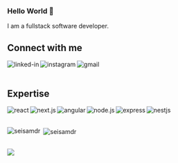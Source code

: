 ### Hello World 👋
I am a fullstack software developer.


<!-- Personal Website: https://www.mdfaisal.com/ -->

## Connect with me

[<img align="left" alt="linked-in" src="https://img.shields.io/badge/linkedin-%230077B5.svg?&style=for-the-badge&logo=linkedin&logoColor=white" />](https://www.linkedin.com/in/seiryopramanda)
[<img align="left" alt="instagram" src="https://img.shields.io/badge/instagram-%23E4405F.svg?&style=for-the-badge&logo=instagram&logoColor=white" />](https://www.instagram.com/seiprambs)
[<img align="left" alt="gmail" src="https://img.shields.io/badge/gmail-D14836?style=for-the-badge&logo=gmail&logoColor=white" />](mailto:seiryobayu@gmail.com)

<br>
<br>

## Expertise
<img align="left" alt="react" src="https://img.shields.io/badge/react%20-%2320232a.svg?&style=for-the-badge&logo=react&logoColor=%2361DAFB" />
<img align="left" alt="next.js" src="https://img.shields.io/badge/next.js%20-%23000000.svg?&style=for-the-badge&logo=next.js&logoColor=white" />
<img align="left" alt="angular" src="https://img.shields.io/badge/angular%20-%23DD0031.svg?&style=for-the-badge&logo=angular&logoColor=white" />
<img align="left" alt="node.js" src="https://img.shields.io/badge/node.js%20-%2343853D.svg?&style=for-the-badge&logo=node.js&logoColor=white" />
<img align="left" alt="express" src="https://img.shields.io/badge/express.js%20-%23000000.svg?&style=for-the-badge&logo=express&logoColor=white" />
<img align="left" alt="nestjs" src="https://img.shields.io/badge/nestjs%20-%23E0234E.svg?&style=for-the-badge&logo=nestjs&logoColor=white" />


<br>

<br>

<p><img align="left" src="https://github-readme-stats.vercel.app/api/top-langs?username=seisamdr&show_icons=true&locale=en&layout=compact" alt="seisamdr" /></p>

<p>&nbsp;<img align="center" src="https://github-readme-stats.vercel.app/api?username=seisamdr&show_icons=true&locale=en" alt="seisamdr" /></p>
<br>

<img src="https://github-readme-stats.vercel.app/api?username=seisamdr&theme=dark">


